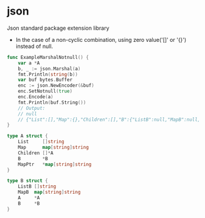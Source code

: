 # json
Json standard package extension library

- In the case of a non-cyclic combination, using zero value('[]' or '{}') instead of null.

```go
func ExampleMarshalNotnull() {
	var a *A
	b, _ := json.Marshal(a)
	fmt.Println(string(b))
	var buf bytes.Buffer
	enc := json.NewEncoder(&buf)
	enc.SetNotnull(true)
	enc.Encode(a)
	fmt.Println(buf.String())
	// Output:
	// null
	// {"List":[],"Map":{},"Children":[],"B":{"ListB":null,"MapB":null,"A":null,"B":null},"MapPtr":{}}
}

type A struct {
	List     []string
	Map      map[string]string
	Children []*A
	B        *B
	MapPtr   *map[string]string
}

type B struct {
	ListB []string
	MapB  map[string]string
	A     *A
	B     *B
}
```